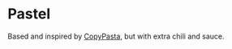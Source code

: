 # Pastel
Based and inspired by [CopyPasta](https://github.com/alltheflow/CopyPasta), but with extra
chili and sauce.
